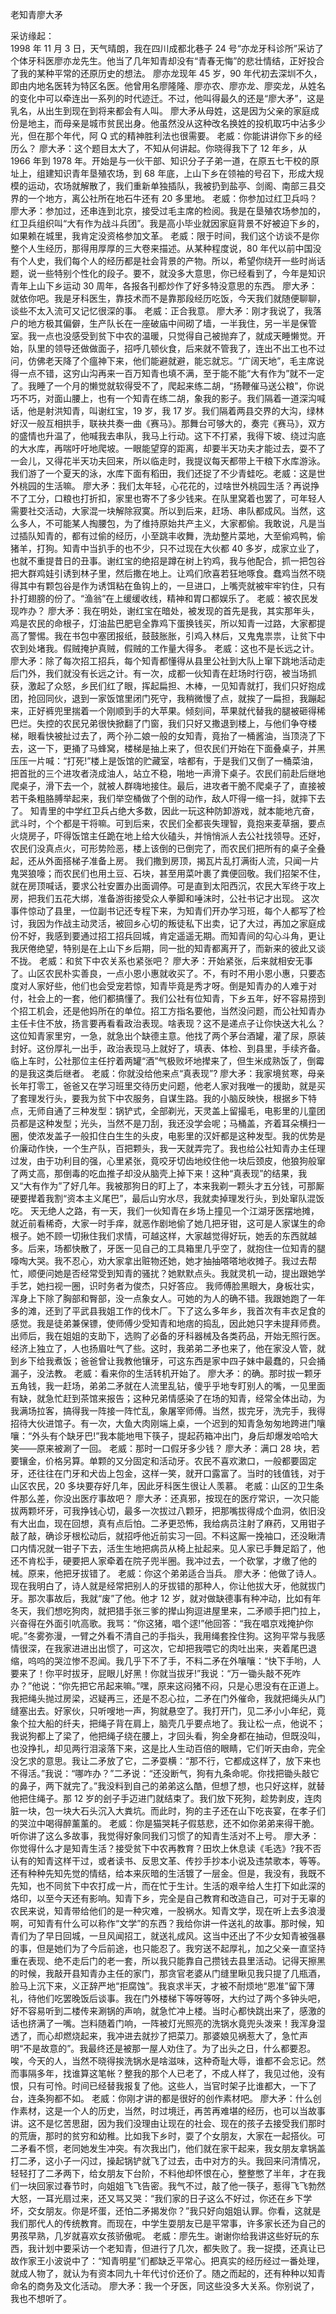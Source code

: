 ﻿老知青廖大矛 

采访缘起：  
   1998 年 11 月 3 日，天气晴朗，我在四川成都北巷子 24 号“亦龙牙科诊所”采访了个体牙科医廖亦龙先生。他当了几年知青却没有“青春无悔”的悲壮情结，正好投合了我的某种平常的还原历史的想法。 
   廖亦龙现年 45 岁，90 年代初去深圳不久，即由内地名医转为特区名医。他曾用名廖隆隆、廖亦农、廖亦龙、廖奕龙，从姓名的变化中可以牵连出一系列的时代迹迁。不过，他叫得最久的还是“廖大矛”，这是乳名，从出生到现在到将来都会有人叫。 
   廖大矛从母姓，这是因为父亲的家庭成份是地主，而母亲是城市贫民出身。他虽然没从这种改名换姓的投机取巧中沾多少光，但在那个年代，阿 Q 式的精神胜利法也很需要。 
   老威：你能讲讲你下乡的经历么？ 廖大矛：这个题目太大了，不知从何讲起。你晓得我下了 12 年乡，从 1966 年到 1978 年。开始是与一伙干部、知识分子子弟一道，在原五七干校的原址上，组建知识青年垦殖农场，到 68 年底，上山下乡在领袖的号召下，形成大规模的运动，农场就解散了，我们重新单独插队，我被扔到盐亭、剑阁、南部三县交界的一个地方，离公社所在地石牛还有 20 多里地。 
   老威：你参加过红卫兵吗？ 
   廖大矛：参加过，还串连到北京，接受过毛主席的检阅。我是在垦殖农场参加的，红卫兵组织叫“大有作为战斗兵团”。我是高小毕业就因家庭背景不好被迫下乡的，如果赖在城里，我肯定没资格参加文革。 
   老威：限于时间，我们这个访谈不是你整个人生经历，那得用厚厚的三大卷来描述。从某种程度说，80 年代以前中国没有个人史，我们每个人的经历都是社会背景的产物。所以，希望你绕开一些时尚话题，说一些特别个性化的段子。要不，就没多大意思，你已经看到了，今年是知识青年上山下乡运动 30 周年，各报各刊都炒作了好多特没意思的东西。 
   廖大矛：就依你吧。我是牙科医生，靠技术而不是靠那段经历吃饭，今天我们就随便聊聊，谈些不太入流可又记忆很深的事。 
   老威：正合我意。 
   廖大矛：刚才我说了，我落户的地方极其偏僻，生产队长在一座破庙中间砌了墙，一半我住，另一半是保管室。我一点也没感受到贫下中农的温暖，只觉得自己被抛弃了，就成天睡懒觉。开始，队里的领导还做做面子，招呼几顿伙食，后来就不管我了，连出不出工也不过问，仿佛老天降了个瘟神下来，他们能避就避，能忘就忘。“广阔天地”，毛主席说得一点不错，这穷山沟再来一百万知青也填不满，至于能不能“大有作为”就不一定了。我睡了一个月的懒觉就软得受不了，爬起来练二胡，“扬鞭催马送公粮”，你说巧不巧，对面山腰上，也有一个知青在练二胡，象我的影子。我们隔着一道深沟喊话，他是射洪知青，叫谢红宝，19 岁，我 17 岁。我们隔着两县交界的大沟，绿林好汉一般互相拱手，联袂共奏一曲《赛马》。那舞台可够大的，奏完《赛马》，双方的盛情也升温了，他喊我去串队，我马上行动。这下不打紧，我得下坡、绕过沟底的大水库，再喘吁吁地爬坡。一眼能望穿的距离，却要半天功夫才能过去，耍不了一会儿，又得花半天功夫回来，所以临走时，我提议每天都带上干粮下水库游泳。我们游了一个夏天的泳，水库下面有稻田，我们还捉了不少青蛙吃。老威：这是世外桃园的生活嘛。 
   廖大矛：我们太年轻，心花花的，过啥世外桃园生活？再说挣不了工分，口粮也打折扣，家里也寄不了多少钱来。在队里窝着也罢了，可年轻人需要社交活动，大家混一块解除寂寞。所以到后来，赶场、串队都成风。当然，这么多人，不可能某人掏腰包，为了维持原始共产主义，大家都偷。我敢说，凡是当过插队知青的，都有过偷的经历，小至跳丰收舞，洗劫整片菜地，大至偷鸡鸭，偷猪羊，打狗。知青中当扒手的也不少，只不过现在大伙都 40 多岁，成家立业了，也就不重提昔日的丑事。谢红宝的绝招是蹲在树上钓鸡，我与他配合，抓一把包谷把大群鸡娃引诱到林子里，然后撒在地上。让鸡们欣喜若狂地啄食。蠢鸡当然不晓得其中有颗包谷是作为诱饵粘在鱼钩上的，一旦进口，上嘴壳就被牢牢钓住，只有扑打翅膀的份了。“渔翁”在上缓缓收线，精神和胃口都娱乐了。 
   老威：被农民发现咋办？ 
   廖大矛：我在明处，谢红宝在暗处，被发现的首先是我，其实那年头，鸡是农民的命根子，灯油盐巴肥皂全靠鸡下蛋换钱买，所以知青一过路，大家都提高了警惕。我在书包中塞团报纸，鼓鼓胀胀，引鸡入林后，又鬼鬼祟祟，让贫下中农到处堵我。假贼掩护真贼，假贼的工作量大得多。 
   老威：这也不是长远之计。 
   廖大矛：除了每次招工招兵，每个知青都懂得从县里公社到大队上窜下跳地活动走后门外，我们就没有长远之计。有一次，成都一伙知青在赶场时行窃，被当场抓获，激起了众怒，乡民们红了眼，挥起扁担、木棒，一见知青就打，我们只好抱成团，抢回同伙，退到一家饭馆里闭门死守，我稍微慢了点，就挨了一扁担，我蹦起来，正好裤兜里揣着一个刚顺到手的大苹果。倾刻间，苹果就代替我的腿被砸得稀巴烂。失控的农民兄弟很快掀翻了门窗，我们只好又撒退到楼上，与他们争夺楼梯，眼看快被扯过去了，两个孙二娘一般的女知青，竟抬了一桶酱油，当顶浇了下去，这一下，更捅了马蜂窝，楼梯是抽上来了，但农民们开始在下面叠桌子，并黑压压一片喊：“打死!”楼上是饭馆的贮藏室，啥都有，于是我们又倒了一桶菜油，把首批的三个进攻者浇成油人，站立不稳，啪地一声滑下桌子。农民们前赴后继地爬桌子，滑下去一个，就被人群嗨地接住。最后，进攻者干脆不爬桌子了，直接被若干条粗胳膊举起来，我们举空桶做了个倒的动作，敌人吓得一缩一抖，就摔下去了。 
   知青里的中学红卫兵占绝大多数，因此一玩这种防卸游戏，就本能地亢奋，武斗时，个个都是干将嘛。可到后来，农民们全都丧失理智，竟抱来麦草捆，要点火烧房子，吓得饭馆主任跪在地上给大伙磕头，并悄悄派人去公社找领导。还好，农民们没真点火，可形势险恶，楼上该倒的已倒完了，而农民们把所有的桌子全叠起，还从外面搭梯子准备上房。 
   我们撒到房顶，揭瓦片乱打满街人流，只闻一片鬼哭狼嚎；而农民们也用土豆、石块，甚至用菜叶裹了粪便回敬。我们招架不住，就在房顶喊话，要求公社安置办出面调停。可是直到太阳西沉，农民大军终于攻上房，把我们五花大绑，准备游街接受众人拳脚和唾沫时，公社书记才出现。 
   这次事件惊动了县里，一位副书记还专程下来，为知青们开办学习班，每个人都写了检讨，我因为作战主动灵活，被回乡心切的叛徒私下出卖，记了大过，再加之家庭成份不好，我感到要通过招工招兵回城，肯定遥遥无期。而知青间的勾心斗角，更让我厌倦绝望，特别是在上山下乡后期，同一批的知青都离开了，而新来的彼此又谈不拢。 
   老威：和贫下中农关系也紧张吧？ 
   廖大矛：开始紧张，后来就相安无事了。山区农民朴实善良，一点小恩小惠就收买了。不，有时不用小恩小惠，只要态度对人家好些，他们也会受宠若惊，知青毕竟是秀才呀。倒是知青办的人难于对付，社会上的一套，他们都搞懂了。我们公社有位知青，下乡五年，好不容易捞到个招工机会，还是他妈所在的单位。招工方指名要他，当然没问题，而公社知青办主任卡住不放，扬言要再看看政治表现。啥表现？这不是递点子让你快送大礼么？这位知青家里穷，一急，就急出个缺德主意。他找了两个茅台酒罐，灌了尿，原装封好。这份厚礼一出手，政治表现马上就好了，填表、体检、到县里，手续齐备。临上车时，公社那位主任拧着两罐“酒”气极败坏地撵来了，但生米成熟饭了，倒霉的是我这类后继者。 
   老威：你就没给他来点“真表现”? 
   廖大矛：我家境贫寒，母亲长年打零工，爸爸又在学习班里交待历史问题，他老人家对我唯一的援助，就是买了套理发行头，要我为贫下中农服务，自谋生路。我的小脑反映快，根据乡下特点，无师自通了三种发型：锅铲式，全部剃光，天灵盖上留撮毛，电影里的儿童团员都是这种发型；光头，当然不是刀刮，我还没学会呢；马桶盖，齐着耳朵横扫一圈，使浓发盖子一般扣住白生生的头皮，电影里的汉奸都是这种发型。我的优势是价廉动作快，一个生产队，百把颗头，我一天就弄完了。我也给公社知青办主任理过发，由于功利目的强，心里紧张，竟咬牙切齿地绞住他一块后颈皮，他狼狗般窜了两丈高，那倒毒的吃血推子却没从脑壳上掉下来！这种“真表现”的结果，我又“大有作为”了好几年。我被那狗日的盯上了，本来我剃一颗头才五分钱，可那厮硬要撵着我割“资本主义尾巴”，最后山穷水尽，我就卖掉理发行头，到处窜队混饭吃。 
   天无绝人之路，有一天，我们一伙知青在乡场上撞见一个江湖牙医摆地摊，就近前看稀奇，大家一时手痒，就恶作剧地偷了她几把牙钳，这可是人家谋生的命根子。她不顾一切揪住我们求情，可越这样，大家越觉得好玩，她丢的东西就越多。后来，场都快散了，牙医一见自己的工具箱里几乎空了，就抱住一位知青的腿嚎啕大哭。我不忍心，劝大家拿出赃物还她，她才抽抽嗒嗒地收摊子。我过去帮忙，顺便问她是否经常受到知青的骚扰？她默默点头。我就灵机一动，提出跟她学手艺，她扫视一圈，识时务者为俊杰，只好答应。 
   我师傅脸黑眼大，身板壮实，浑身上下除了胸部和臀部，没一点象女人。可她的为人的确不错。我跟她跑了一年多的滩，还到了平武县我姐工作的伐木厂。下了这么多年乡，我首次有丰衣足食的感觉。我是徒弟兼保镖，使师傅少受知青和地痞的捣乱，因此她只字未提拜师费。出师后，我在姐姐的支助下，选购了必备的牙科器械及各类药品，开始无照行医。经济上独立了，人也扬眉吐气了些。这时，我弟弟二矛也来了，他在家没人管，就到乡下给我煮饭；爸爸曾让我教他镶牙，可这东西是家中四子妹中最蠢的，只会捅漏子，没法教。 老威：看来你的生活转机开始了。 
   廖大矛：的确。那时拔一颗牙五角钱，我一赶场，弟弟二矛就在人流里乱钻，傻乎乎地专盯别人的嘴，一见里面有缺，就急忙赶到茶馆来报告；这种兄弟情感染了在场的知青，经常全体出动，为我满场拉客，搞得我一阵接一阵忙乱，象屠宰师傅。当然，拔完牙，洗完手，我得招待大伙进馆子。有一次，大鱼大肉刚端上桌，一个迟到的知青急匆匆地跨进门嚷嚷：“外头有个缺牙巴!”我本能地甩下筷子，提起药箱冲出门，身后却爆发哈哈大笑——原来被涮了一回。 
   老威：那时一口假牙多少钱？ 
   廖大矛：满口 28 块，若要镶金，价格另算。单颗的又分固定和活动牙。农民不喜欢漱口，一般都要固定牙，还往往在门牙和犬齿上包金，这样一笑，就开口露富了。当时的钱值钱，对于山区农民，20 多块要存好几年，因此牙科医生很让人羡慕。 
   老威：山区的卫生条件那么差，你没出医疗事故吧？ 
   廖大矛：还真邪，按现在的医疗常识，一次只能拔两颗坏牙，可我挣钱心切，最多一次拔过八颗牙，把那嘴拔得成个血洞，依旧没有大出血，现在回想，真有点后怕。二矛更恐怖，我给病员注射了麻药，又用钳子敲了敲，确诊牙根松动后，就招呼他近前实习一回。不料这厮一挽袖口，还没瞅清口内情况就一钳子下去，活生生地把病员从椅上扯起来。见人家已手舞足蹈了，他还不肯松手，硬要把人家牵着在院子兜半圈。我冲过去，一个砍掌，才缴了他的械。原来，他把牙拔错了。 
   老威：你这个弟弟适合当兵。 
   廖大矛：他做了诗人。现在我明白了，诗人就是经常把别人的牙拔错的那种人，你让他拔大牙，他就拔门牙。那次事故后，我就“废”了他。他才 12 岁，就对做缺德事有种冲动，比如有年冬天，我们想吃狗肉，就把猎手张三爹的撵山狗逗进屋里来，二矛顺手把门拉上，兴奋得在外面引吭高歌。我骂：“你这猪，唱个逑!”他回答：“我在唱京戏掩护你呢。”冬雾弥漫，一臂之外看不清自己的手指头，我用绳套拴住狗。这狗平常与我感情很深，在我家进进出出惯了，可这次，它却把我喂它的肉吐出来，夹着尾巴退缩，呜呜的哭泣惨不忍闻。我几乎下不了手，不料二矛在外嚷嚷：“快下手哟，人要来了！你平时拔牙，屁眼儿好黑！你就当拔牙!”我说：“万一锄头敲不死咋办？”他说：“你先把它吊起来嘛。”嘿，原来这闷猪不闷，只是心思没有在正道上。 
   我把绳头抛过房梁，迟疑再三，还是不忍心拉，二矛在门外催命，我就把绳头从门缝塞出去。好家伙，只听嗖地一声，狗就悬空了。我打开门，见二矛小小年纪，竟象个拉大船的纤夫，把绳子背在肩上，脑壳几乎要点地了。我让松一点，他说不；我说狗都上了梁了，他把绳子绕在腰上，才回头看，狗全身都在抽动，但既没叫，也没挣扎，却见两行泪滚落下来，这是比人生动百倍的眼睛，它们听天由命，完全没乞求的意思。我让二矛放了它，二矛耍横：“那不行，它都成这样了，放下来也不得活。”我说：“哪咋办？”二矛说：“还没断气，狗有九条命呢。你找把锄头敲它的鼻子，两下就完了。”我没料到自己的弟弟这么酷，但想了想，也只好这样，就替他把住绳子。那 12 岁的刽子手迈进门就结束了。我们放下死狗，趁势剥皮，连肉脏一块，包一块大石头沉入大粪坑。而此时，狗的主子还在山下吃丧宴，在孝子们的哭泣中喝得醉薰薰的。 
   老威：你是猫哭耗子假慈悲，还不如你弟弟来得干脆。听你讲了这么多故事，我觉得好象同我们习惯了的知青生活对不上号。 
   廖大矛：你觉得什么才是知青生活？接受贫下中农再教育？田坎上休息读《毛选》?我不否认有的知青这样干过，或者读书、反思文革、传抄手抄本小说及违禁歌本，等等。还有种种先知先觉的情结，给本来灰暗的生活镀了一层金。但是，我没有，我既不先知，也不同贫下中农打成一片，而在忙于生计。生活的艰辛给人生打下如此深的烙印，以至今天还有影响。知青下乡，完全是自己教育和改造自己，可对于无辜的农民来说，知青带给他们的是一种灾难，一股祸水。知青文学，现在听上去多浪漫啊，可知青有什么可以称作“文学”的东西？我给你讲一件送礼的故事。那时候，知青们为了早日回城，一旦风闻招工，就送礼成风。这当中还出了不少女知青被强暴的事，但是她们为了今后前途，也只能忍了。我穷送不起厚礼，加之父亲一直坚持重在表现、绝不走后门的老一套，所以我只能靠自己攒钱去县里活动。记得天擦黑的时候，我敲开县知青办主任的家门，那贪官老婆从门缝里瞅见我只提了几瓶酒，脸马上沉下来，义正辞严地“拒腐蚀”。我哀求半天，才被不耐烦地“恩准”留下薄礼，待他们吃罢晚饭后谈事。我在门外楼梯下等呀等呀，大约过了两个多钟头吧，好不容易听到二楼传来涮锅的声响，就急忙冲上楼。当时心都快跳出来了，感激的话也挤满了一嘴。岂料随着门响，一阵被灯光照亮的洗锅水竟兜头泼来！我浑身湿透了，而心却燃烧起来，我冲进去就抄了把菜刀。那婆娘见祸惹大了，急忙声明“不是故意的”。我最终还是被那一屋人劝住了。为了出头之日，什么都要忍。唉，今天的人，当然不晓得挨洗锅水是啥滋味，这种奇耻大辱，谁都不会忘记。然而事隔多年，找谁算这笔帐？整我的那个人已老了，不成人样了，我见过他，没有恨，只有可怜。时间已经替我报复了他。这些人，当官时架子比谁都大，一下了台，连条狗都不如。 
   老威：你刚才讲的都是很好的创作素材吧。 
   廖大矛：什么创作素材，这是一个人的历史，当然，时过境迁，再苦再难堪的经历，也可以当故事讲。这不是忆苦思甜，因为我们没理由让现在的社会、现在的孩子去接受我们那时的荒唐，那时的贫穷和幼稚。比如我下乡时，耍了个女朋友，大家在一起搭伙。可二矛看不惯，老同她发生冲突。有次我出门，他们就在家干起来，我女朋友拿锅盖打二矛，这小子一闪过，操起锅铲就飞了过去，击中对方的头。我回来问清情况，轻轻打了二矛两下，给女朋友下台阶，不料他却怀恨在心，整整憋了半年，才在我们一块回家过春节时，向姐姐飞飞告密。我气不过，敲了他一筷子，惹得飞飞勃然大怒，一耳光扇过来，还又骂又哭：“我们家的日子这么不好过，你还在乡下学坏，交女朋友。你是坏蛋，还怕二矛揭发你？”我只好向姐姐认罪。你看，这就是我们那代人的传统教育。而现在，中学生耍朋友已是平常事，许多家长还为自己的男孩早熟，几岁就喜欢女孩骄傲呢。 
   老威：廖先生。谢谢你给我讲这些好玩的东西，我计划中要采访一个老知青，但进行了几次，都失败了。我一捉摸，还真让已故作家王小波说中了：“知青明星”们都缺乏平常心。把真实的经历经过一番处理，就成人物了，就认为有资本同九十年代讨价还价了。随之而起的，还有种种以知青命名的商务及文化活动。 
   廖大矛：我一个牙医，同这些没多大关系。你别说了，我也不想听了。 
